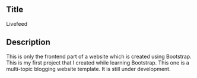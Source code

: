 ## Title

Livefeed

## Description

This is only the frontend part of a website which is created using Bootstrap. This is my first project that I created while learning Bootstrap.
This one is a multi-topic blogging website template. It is still under development. 
